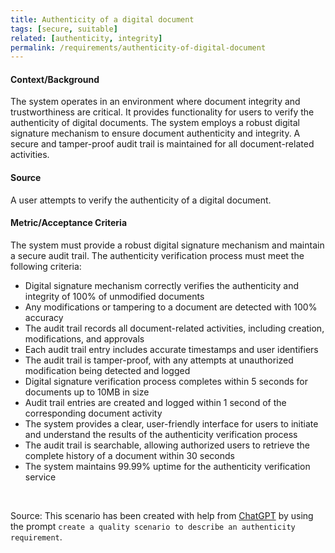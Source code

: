 ```yaml
---
title: Authenticity of a digital document
tags: [secure, suitable]
related: [authenticity, integrity]  
permalink: /requirements/authenticity-of-digital-document
---
```


<div class="quality-requirement" markdown="1">

#### Context/Background

The system operates in an environment where document integrity and trustworthiness are critical.
It provides functionality for users to verify the authenticity of digital documents.
The system employs a robust digital signature mechanism to ensure document authenticity and integrity.
A secure and tamper-proof audit trail is maintained for all document-related activities.

#### Source

A user attempts to verify the authenticity of a digital document.

#### Metric/Acceptance Criteria

The system must provide a robust digital signature mechanism and maintain a secure audit trail.
The authenticity verification process must meet the following criteria:
* Digital signature mechanism correctly verifies the authenticity and integrity of 100% of unmodified documents
* Any modifications or tampering to a document are detected with 100% accuracy
* The audit trail records all document-related activities, including creation, modifications, and approvals
* Each audit trail entry includes accurate timestamps and user identifiers
* The audit trail is tamper-proof, with any attempts at unauthorized modification being detected and logged
* Digital signature verification process completes within 5 seconds for documents up to 10MB in size
* Audit trail entries are created and logged within 1 second of the corresponding document activity
* The system provides a clear, user-friendly interface for users to initiate and understand the results of the authenticity verification process
* The audit trail is searchable, allowing authorized users to retrieve the complete history of a document within 30 seconds
* The system maintains 99.99% uptime for the authenticity verification service
</div><br>



Source: This scenario has been created with help from [ChatGPT](https://chat.openai.com) by using the prompt `create a quality scenario to describe an authenticity requirement`.



